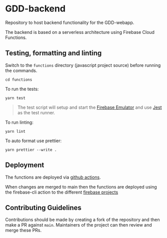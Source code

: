 # GDD-backend
Repository to host backend functionality for the GDD-webapp.

The backend is based on a serverless architecture using Firebase Cloud Functions.

## Testing, formatting and linting

Switch to the `functions` directory (javascript project source) before running the commands.
```shell
cd functions
```

To run the tests:
```shell
yarn test
```
> The test script will setup and start the [Firebase Emulator](https://github.com/firebase/firebase-tools#deployment-and-local-emulation) and use [Jest](https://jestjs.io/) as the test runner.

To run linting:
```shell
yarn lint
```

To auto format use prettier:
```shell
yarn prettier --write .
```

## Deployment

The functions are deployed via [github actions](./.github/workflows/firebase-functions-cd.yml). 

When changes are merged to main then the functions are deployed using the firebase-cli action to the different [firebase projects](.firebaserc)

## Contributing Guidelines

Contributions should be made by creating a fork of the repository and then make a PR against `main`.
Maintainers of the project can then review and merge these PRs.

